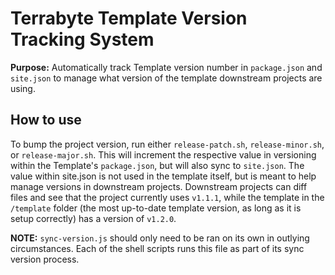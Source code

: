 # Terrabyte Template Version Tracking System

**Purpose:** Automatically track Template version number in `package.json` and `site.json` to manage what version of the template downstream projects are using.

## How to use

To bump the project version, run either `release-patch.sh`, `release-minor.sh`, or `release-major.sh`. This will increment the respective value in versioning within the Template's `package.json`, but will also sync to `site.json`. The value within site.json is not used in the template itself, but is meant to help manage versions in downstream projects. Downstream projects can diff files and see that the project currently uses `v1.1.1`, while the template in the `/template` folder (the most up-to-date template version, as long as it is setup correctly) has a version of `v1.2.0`.

**NOTE:** `sync-version.js` should only need to be ran on its own in outlying circumstances. Each of the shell scripts runs this file as part of its sync version process.